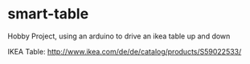 # smart-table
Hobby Project, using an arduino to drive an ikea table up and down

IKEA Table:
http://www.ikea.com/de/de/catalog/products/S59022533/
